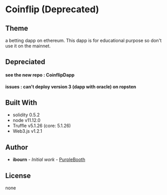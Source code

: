 # Coinflip (Deprecated)

 ## Theme
  a betting dapp on ethereum.
  This dapp is for educational purpose so don't use it on the mainnet.

 ## Depreciated
  #### see the new repo : CoinflipDapp

  #### issues : can't deploy version 3 (dapp with oracle) on ropsten

 ## Built With
  * solidity 0.5.2
  * node v11.12.0
  * Truffle v5.1.26 (core: 5.1.26)
  * Web3.js v1.2.1

 ## Author
  * **ibourn** - *Initial work* - [PurpleBooth](https://github.com/PurpleBooth)

 ## License
  none
